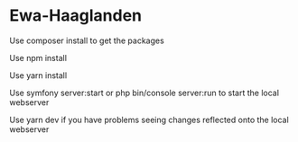 # Ewa-Haaglanden

Use composer install to get the packages

Use npm install

Use yarn install


Use symfony server:start or php bin/console server:run to start the local webserver

Use yarn dev if you have problems seeing changes reflected onto the local webserver

 
